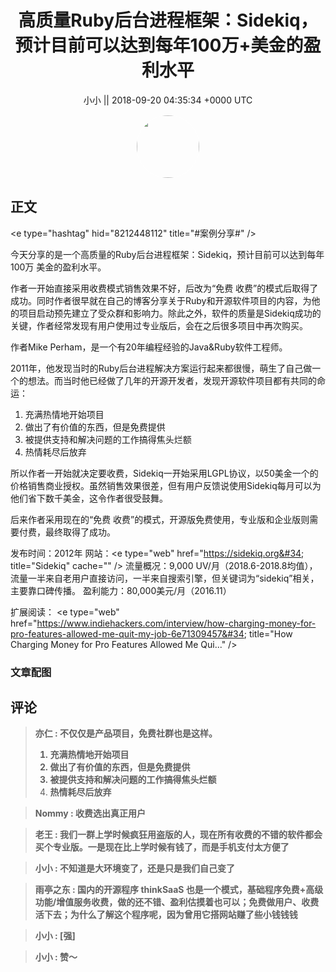 <h1 align="center">高质量Ruby后台进程框架：Sidekiq，预计目前可以达到每年100万&#43;美金的盈利水平</h1>




<p align="center">
    <a>小小 || 2018-09-20 04:35:34 &#43;0000 UTC</a>
</p>

<div align="center">
    <img src="https://images.zsxq.com/FqJETMd11eiK85RFbTPRtoG5QYxK?e=1590940799&amp;token=kIxbL07-8jAj8w1n4s9zv64FuZZNEATmlU_Vm6zD:H6UajWFKcHQPgpL_rSpAkKn0ado=" width="100" height="100" style="border:1px solid;border-radius:50%; color:#ffffff"/>
</div>




## 正文

<div>
&lt;e type=&#34;hashtag&#34; hid=&#34;8212448112&#34; title=&#34;#案例分享#&#34; /&gt; 

今天分享的是一个高质量的Ruby后台进程框架：Sidekiq，预计目前可以达到每年100万 美金的盈利水平。

作者一开始直接采用收费模式销售效果不好，后改为“免费 收费”的模式后取得了成功。同时作者很早就在自己的博客分享关于Ruby和开源软件项目的内容，为他的项目启动预先建立了受众群和影响力。除此之外，软件的质量是Sidekiq成功的关键，作者经常发现有用户使用过专业版后，会在之后很多项目中再次购买。

作者Mike Perham，是一个有20年编程经验的Java&amp;Ruby软件工程师。

2011年，他发现当时的Ruby后台进程解决方案运行起来都很慢，萌生了自己做一个的想法。而当时他已经做了几年的开源开发者，发现开源软件项目都有共同的命运：

1. 充满热情地开始项目
2. 做出了有价值的东西，但是免费提供
3. 被提供支持和解决问题的工作搞得焦头烂额
4. 热情耗尽后放弃

所以作者一开始就决定要收费，Sidekiq一开始采用LGPL协议，以50美金一个的价格销售商业授权。虽然销售效果很差，但有用户反馈说使用Sidekiq每月可以为他们省下数千美金，这令作者很受鼓舞。

后来作者采用现在的“免费 收费”的模式，开源版免费使用，专业版和企业版则需要付费，最终取得了成功。

发布时间：2012年
网站：&lt;e type=&#34;web&#34; href=&#34;https://sidekiq.org&#34; title=&#34;Sidekiq&#34; cache=&#34;&#34; /&gt;
流量概况：9,000 UV/月（2018.6-2018.8均值），流量一半来自老用户直接访问，一半来自搜索引擎，但关键词为“sidekiq”相关，主要靠口碑传播。
盈利能力：80,000美元/月（2016.11）

扩展阅读：
&lt;e type=&#34;web&#34; href=&#34;https://www.indiehackers.com/interview/how-charging-money-for-pro-features-allowed-me-quit-my-job-6e71309457&#34; title=&#34;How Charging Money for Pro Features Allowed Me Qui...&#34; /&gt;
</div>

### 文章配图

<div class="image" align="center">

</div>


## 评论

<div align="left">
<div>

<blockquote >
<span> <strong>亦仁 : 不仅仅是产品项目，免费社群也是这样。 

1. 充满热情地开始项目
2. 做出了有价值的东西，但是免费提供
3. 被提供支持和解决问题的工作搞得焦头烂额
4. 热情耗尽后放弃 </strong></span>
</blockquote>

<blockquote >
<span> <strong>Nommy : 收费选出真正用户 </strong></span>
</blockquote>

<blockquote >
<span> <strong>老王 : 我们一群上学时候疯狂用盗版的人，现在所有收费的不错的软件都会买个专业版。一是现在比上学时候有钱了，而是手机支付太方便了 </strong></span>
</blockquote>

<blockquote >
<span> <strong>小小 : 不知道是大环境变了，还是只是我们自己变了 </strong></span>
</blockquote>

<blockquote >
<span> <strong>雨亭之东 : 国内的开源程序 thinkSaaS 也是一个模式，基础程序免费&#43;高级功能/增值服务收费，做的还不错、盈利估摸着也可以；免费做用户、收费活下去；为什么了解这个程序呢，因为曾用它搭网站赚了些小钱钱钱 </strong></span>
</blockquote>

<blockquote >
<span> <strong>小小 : [强] </strong></span>
</blockquote>

<blockquote >
<span> <strong>小小 : 赞～ </strong></span>
</blockquote>

</div>
</div>